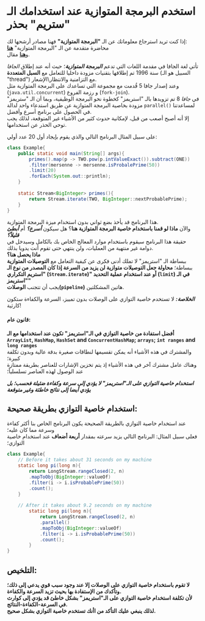 # استخدم البرمجة المتوازية عند استخدامك الـ "ستريم" بحذر 

إذا كنت تريد استرجاع معلوماتك عن الـ **"البرمجة المتوازية"** فهنا مصادر أرشحها لك:\
محاضرة متقدمة عن الـ "البرمجة المتوازية" [**هنا**](https://www.youtube.com/watch?v=ZqZ2302snEs)\
و[**هنا**](https://informatic-ar.com/parallel_programming_dot_net/) مقال.

تأتي لغة الجافا في مقدمة اللغات التي تدعم **_البرمجة المتوازية_**؛ حيث أنه عند إطلاق *الجافا* سنة 1996 تم إطلاقها بتقنيات مزودة داخليا للتعامل مع **السبل المتعددة**  (السبيل هو الـ "thread") مع التزامنية والانتظار\الإشعار.\
وعند إصدار جافا 5 قُدمت مع مجموعة التي تساعدك على البرمجة المتوازية مثل (`java.util.concurrent`) و رزمة الفروع (`fork-join`).\
في *_جافا_* 8 تم تزويدها بالـ "استريمز" كخطوة نحو البرمجة الوظيفية، وبما أن الـ "ستريمز" مزودة بخاصية البرمجة المتوازية عن طريق استدعاء واحد لدالة `parallel()` لمساعدتنا في الحصول على برنامج أسرع وأفضل.\
إلا أنه أصبح أصعب من قبل، لإمكانية حدوث كثير من الأشياء غير المتوقعة، لذلك يجب توحي الحذر عن استخدامها.

على سبيل المثال البرنامج التالي والذي يقوم بإيجاد أول 20 عدد أولي:

```java
class Example{
    public static void main(String[] args){
        primes().map(p -> TWO.pow(p.intValueExact()).subtract(ONE))
        .filter(mersenne -> mersenne.isProbalePrime(50))
        .limit(20)
        .forEach(System.out::println);
    }
    
    static Stream<BigInteger> primes(){
        return Stream.iterate(TWO, BigInteger::nextProbablePrime);
    }
}
```

هذا البرنامج قد يأخذ بضع ثواني بدون استخدام ميزة البرمجة المتوازية.\
والآن **ماذا لو قمنا باستخدام خاصية البرمجة المتوازية هنا**؟ هل سيكون **_أسرع؟_** أم **_أبطئ قليلاً؟_**\
حقيقة هذا البرنامج سيقوم باستخدام موارد المعالج الخاص بك بالكامل وسيدخل في دوامة غير منتهية من العمليات، ولن ينتهي حتى تقوم أنت يدويا بذلك.\
**ماذا يحصل هنا؟**\
ببساطة الـ "استريمز" لا تملك أدنى فكرى عن كيفية التعامل مع **التوصيلات المتوازية**\
ببساطة؛ **محاولة جعل التوصيلات متوازية لن يزيد من السرعة إذا كان المصدر من نوع الـ "استريم التكراري (`Stream.iterate`)" أو عند استخدام عملية التحديد (`limit`) في الـ "استريمز"**\
يجب أن تتجنب **الوصلات(`pipeline`)** هاتين المشكلتين.

***الخلاصة:*** لا تستخدم خاصية التوازي على الوصلات بدون تمييز، السرعة والكفاءة ستكون كارثية! 

#### قانون عام:
**أفضل استفادة من خاصية التوازي في الـ"استريمز" تكون عند استخدامها مع الـ\
`ArrayList`, `HashMap`, `HashSet` and `ConcurrentHashMap`; `arrays`; `int ranges` and `long ranges`**\
والمشترك في هذه الأشياء أنه يمكن تقسيمها لنطاقات صغيرة بدقة عالية وبدون تكلفة كبيرة؛\
وهناك عامل مشترك آخر في هذه الأشياء إذ يتم تخزين الإشارات للعناصر بطريقة ممتازة عند الوصول لهذه العناصر تسلسلياً؛

**_استخدام خاصية التوازي على الـ"استريمز" لا يؤدي إلى سرعة وكفاءة ضئيلة فحسب؛ بل يؤدي أيضا إلى نتائج خاطئة وغير متوقعة_**


## استخدام خاصية التوازي بطريقة صحيحة: 
عند استخدام خاصية التوازي بالطريقة الصحيحة يكون البرنامج الخاص بنا أكثر كفاءة وسرعة مما كان عليه؛\
فعلى سبيل المثال: البرنامج التالي يزيد سرعته بمقدار **أربعة أضعاف** عند استخدام خاصية التوازي؛

```java
class Example{
    // Before it takes about 31 seconds on my machine
    static long pi(long n){
        return LongStream.rangeClosed(2, n)
        .mapToObj(BigInteger::valueOf)
        .filter(i -> i.isProbablePrime(50))
        .count();
    }
    
    // After it takes about 9.2 seconds on my machine
        static long pi(long n){
            return LongStream.rangeClosed(2, n)
            .parallel()
            .mapToObj(BigInteger::valueOf)
            .filter(i -> i.isProbablePrime(50))
            .count();
        }
}
```

## التلخيص: 
**لا تقوم باستخدام خاصية التوازي على الوصلات إلا عند وجود سبب قوي يدعي إلى ذلك؛ وتأكدك من الإستفادة بها بحيث تزيد السرعة والكفاءة.\
لأن تكلفة استخدام خاصية التوازي على الـ"استريمز" بشكل خاطئ قد يؤدي إلى كوارث في السرعة-الكفاءة-النتائج.\
لذلك ينبغي عليك التأكد من اأنك تستخدم خاصية التوازي بشكل صحيح.**
